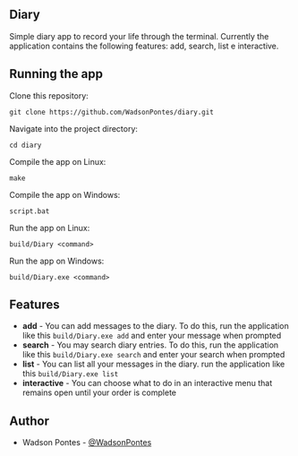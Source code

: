 ## Diary

Simple diary app to record your life through the terminal. Currently the application contains the following features: add, search, list e interactive.

## Running the app

Clone this repository:
```
git clone https://github.com/WadsonPontes/diary.git
```
Navigate into the project directory:
```
cd diary
```
Compile the app on Linux:
```
make
```
Compile the app on Windows:
```
script.bat
```
Run the app on Linux:
```
build/Diary <command>
```
Run the app on Windows:
```
build/Diary.exe <command>
```

## Features

- **add** - You can add messages to the diary. To do this, run the application like this `build/Diary.exe add` and enter your message when prompted
- **search** - You may search diary entries. To do this, run the application like this `build/Diary.exe search` and enter your search when prompted
- **list** - You can list all your messages in the diary. run the application like this `build/Diary.exe list`
- **interactive** - You can choose what to do in an interactive menu that remains open until your order is complete

## Author

- Wadson Pontes - [@WadsonPontes](https://github.com/WadsonPontes)
